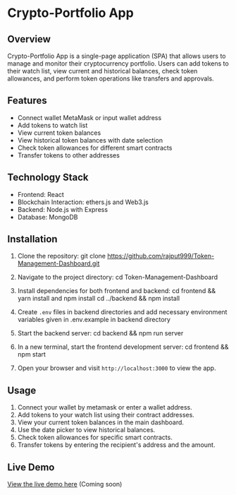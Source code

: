 # Crypto-Portfolio App

## Overview

Crypto-Portfolio App is a single-page application (SPA) that allows users to manage and monitor their cryptocurrency portfolio. Users can add tokens to their watch list, view current and historical balances, check token allowances, and perform token operations like transfers and approvals.

## Features

- Connect wallet MetaMask or input wallet address
- Add tokens to watch list
- View current token balances
- View historical token balances with date selection
- Check token allowances for different smart contracts
- Transfer tokens to other addresses

## Technology Stack

- Frontend: React
- Blockchain Interaction: ethers.js and Web3.js
- Backend: Node.js with Express
- Database: MongoDB 

## Installation

1. Clone the repository:
   git clone https://github.com/rajput999/Token-Management-Dashboard.git

2. Navigate to the project directory:
   cd Token-Management-Dashboard

3. Install dependencies for both frontend and backend:
   cd frontend && yarn install and npm install
   cd ../backend && npm install

4. Create `.env` files in backend directories and add necessary environment variables given in .env.example in backend directory

5. Start the backend server:
   cd backend && npm run server

6. In a new terminal, start the frontend development server:
   cd frontend && npm start

7. Open your browser and visit `http://localhost:3000` to view the app.

## Usage

1. Connect your wallet by metamask or enter a wallet address.
2. Add tokens to your watch list using their contract addresses.
3. View your current token balances in the main dashboard.
4. Use the date picker to view historical balances.
5. Check token allowances for specific smart contracts.
6. Transfer tokens by entering the recipient's address and the amount.


## Live Demo

[View the live demo here](https://your-app-name.netlify.app) (Coming soon)